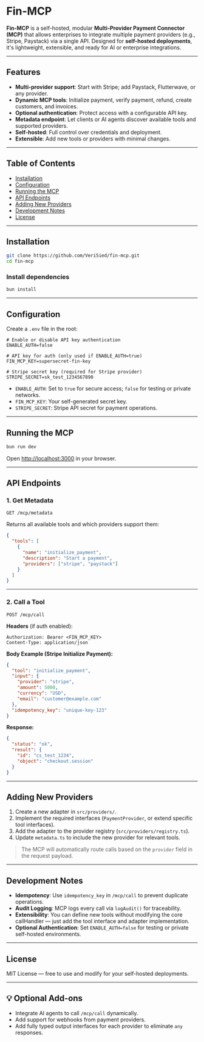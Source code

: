 # Fin-MCP

**Fin-MCP** is a self-hosted, modular **Multi-Provider Payment Connector (MCP)** that allows enterprises to integrate multiple payment providers (e.g., Stripe, Paystack) via a single API. Designed for **self-hosted deployments**, it's lightweight, extensible, and ready for AI or enterprise integrations.

---

## Features

- **Multi-provider support**: Start with Stripe; add Paystack, Flutterwave, or any provider.
- **Dynamic MCP tools**: Initialize payment, verify payment, refund, create customers, and invoices.
- **Optional authentication**: Protect access with a configurable API key.
- **Metadata endpoint**: Let clients or AI agents discover available tools and supported providers.
- **Self-hosted**: Full control over credentials and deployment.
- **Extensible**: Add new tools or providers with minimal changes.

---

## Table of Contents

- [Installation](#installation)
- [Configuration](#configuration)
- [Running the MCP](#running-the-mcp)
- [API Endpoints](#api-endpoints)
- [Adding New Providers](#adding-new-providers)
- [Development Notes](#development-notes)
- [License](#license)

---

## Installation

```bash
git clone https://github.com/Veri5ied/fin-mcp.git
cd fin-mcp
```

### Install dependencies

```bash
bun install
```

---

## Configuration

Create a `.env` file in the root:

```env
# Enable or disable API key authentication
ENABLE_AUTH=false

# API key for auth (only used if ENABLE_AUTH=true)
FIN_MCP_KEY=supersecret-fin-key

# Stripe secret key (required for Stripe provider)
STRIPE_SECRET=sk_test_1234567890
```

- `ENABLE_AUTH`: Set to `true` for secure access; `false` for testing or private networks.
- `FIN_MCP_KEY`: Your self-generated secret key.
- `STRIPE_SECRET`: Stripe API secret for payment operations.

---

## Running the MCP

```bash
bun run dev
```

Open [http://localhost:3000](http://localhost:3000) in your browser.

---

## API Endpoints

### 1. Get Metadata

```
GET /mcp/metadata
```

Returns all available tools and which providers support them:

```json
{
  "tools": [
    {
      "name": "initialize_payment",
      "description": "Start a payment",
      "providers": ["stripe", "paystack"]
    }
  ]
}
```

---

### 2. Call a Tool

```
POST /mcp/call
```

**Headers** (if auth enabled):

```
Authorization: Bearer <FIN_MCP_KEY>
Content-Type: application/json
```

**Body Example (Stripe Initialize Payment):**

```json
{
  "tool": "initialize_payment",
  "input": {
    "provider": "stripe",
    "amount": 5000,
    "currency": "USD",
    "email": "customer@example.com"
  },
  "idempotency_key": "unique-key-123"
}
```

**Response:**

```json
{
  "status": "ok",
  "result": {
    "id": "cs_test_1234",
    "object": "checkout.session"
  }
}
```

---

## Adding New Providers

1. Create a new adapter in `src/providers/`.
2. Implement the required interfaces (`PaymentProvider`, or extend specific tool interfaces).
3. Add the adapter to the provider registry (`src/providers/registry.ts`).
4. Update `metadata.ts` to include the new provider for relevant tools.

> The MCP will automatically route calls based on the `provider` field in the request payload.

---

## Development Notes

- **Idempotency**: Use `idempotency_key` in `/mcp/call` to prevent duplicate operations.
- **Audit Logging**: MCP logs every call via `logAudit()` for traceability.
- **Extensibility**: You can define new tools without modifying the core callHandler — just add the tool interface and adapter implementation.
- **Optional Authentication**: Set `ENABLE_AUTH=false` for testing or private self-hosted environments.

---

## License

MIT License — free to use and modify for your self-hosted deployments.

---

## 💡 Optional Add-ons

- Integrate AI agents to call `/mcp/call` dynamically.
- Add support for webhooks from payment providers.
- Add fully typed output interfaces for each provider to eliminate `any` responses.
